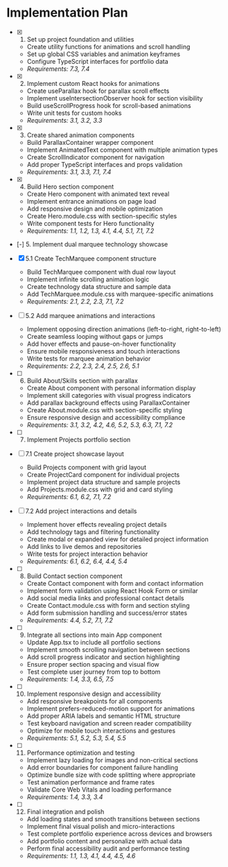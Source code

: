 # Implementation Plan

- [x] 1. Set up project foundation and utilities

  - Create utility functions for animations and scroll handling
  - Set up global CSS variables and animation keyframes
  - Configure TypeScript interfaces for portfolio data
  - _Requirements: 7.3, 7.4_

- [x] 2. Implement custom React hooks for animations


  - Create useParallax hook for parallax scroll effects
  - Implement useIntersectionObserver hook for section visibility
  - Build useScrollProgress hook for scroll-based animations
  - Write unit tests for custom hooks
  - _Requirements: 3.1, 3.2, 3.3_

- [x] 3. Create shared animation components




















  - Build ParallaxContainer wrapper component
  - Implement AnimatedText component with multiple animation types
  - Create ScrollIndicator component for navigation
  - Add proper TypeScript interfaces and props validation
  - _Requirements: 3.1, 3.3, 7.1, 7.4_

- [x] 4. Build Hero section component









  - Create Hero component with animated text reveal
  - Implement entrance animations on page load
  - Add responsive design and mobile optimization
  - Create Hero.module.css with section-specific styles
  - Write component tests for Hero functionality
  - _Requirements: 1.1, 1.2, 1.3, 4.1, 4.4, 5.1, 7.1, 7.2_

- [-] 5. Implement dual marquee technology showcase


- [x] 5.1 Create TechMarquee component structure




  - Build TechMarquee component with dual row layout
  - Implement infinite scrolling animation logic
  - Create technology data structure and sample data
  - Add TechMarquee.module.css with marquee-specific animations
  - _Requirements: 2.1, 2.2, 2.3, 7.1, 7.2_

- [ ] 5.2 Add marquee animations and interactions











  - Implement opposing direction animations (left-to-right, right-to-left)
  - Create seamless looping without gaps or jumps
  - Add hover effects and pause-on-hover functionality
  - Ensure mobile responsiveness and touch interactions
  - Write tests for marquee animation behavior
  - _Requirements: 2.2, 2.3, 2.4, 2.5, 2.6, 5.1_

- [ ] 6. Build About/Skills section with parallax

  - Create About component with personal information display
  - Implement skill categories with visual progress indicators
  - Add parallax background effects using ParallaxContainer
  - Create About.module.css with section-specific styling
  - Ensure responsive design and accessibility compliance
  - _Requirements: 3.1, 3.2, 4.2, 4.6, 5.2, 5.3, 6.3, 7.1, 7.2_

- [ ] 7. Implement Projects portfolio section
- [ ] 7.1 Create project showcase layout

  - Build Projects component with grid layout
  - Create ProjectCard component for individual projects
  - Implement project data structure and sample projects
  - Add Projects.module.css with grid and card styling
  - _Requirements: 6.1, 6.2, 7.1, 7.2_

- [ ] 7.2 Add project interactions and details

  - Implement hover effects revealing project details
  - Add technology tags and filtering functionality
  - Create modal or expanded view for detailed project information
  - Add links to live demos and repositories
  - Write tests for project interaction behavior
  - _Requirements: 6.1, 6.2, 6.4, 4.4, 5.4_

- [ ] 8. Build Contact section component

  - Create Contact component with form and contact information
  - Implement form validation using React Hook Form or similar
  - Add social media links and professional contact details
  - Create Contact.module.css with form and section styling
  - Add form submission handling and success/error states
  - _Requirements: 4.4, 5.2, 7.1, 7.2_

- [ ] 9. Integrate all sections into main App component

  - Update App.tsx to include all portfolio sections
  - Implement smooth scrolling navigation between sections
  - Add scroll progress indicator and section highlighting
  - Ensure proper section spacing and visual flow
  - Test complete user journey from top to bottom
  - _Requirements: 1.4, 3.3, 6.5, 7.5_

- [ ] 10. Implement responsive design and accessibility

  - Add responsive breakpoints for all components
  - Implement prefers-reduced-motion support for animations
  - Add proper ARIA labels and semantic HTML structure
  - Test keyboard navigation and screen reader compatibility
  - Optimize for mobile touch interactions and gestures
  - _Requirements: 5.1, 5.2, 5.3, 5.4, 5.5_

- [ ] 11. Performance optimization and testing

  - Implement lazy loading for images and non-critical sections
  - Add error boundaries for component failure handling
  - Optimize bundle size with code splitting where appropriate
  - Test animation performance and frame rates
  - Validate Core Web Vitals and loading performance
  - _Requirements: 1.4, 3.3, 3.4_

- [ ] 12. Final integration and polish
  - Add loading states and smooth transitions between sections
  - Implement final visual polish and micro-interactions
  - Test complete portfolio experience across devices and browsers
  - Add portfolio content and personalize with actual data
  - Perform final accessibility audit and performance testing
  - _Requirements: 1.1, 1.3, 4.1, 4.4, 4.5, 4.6_
